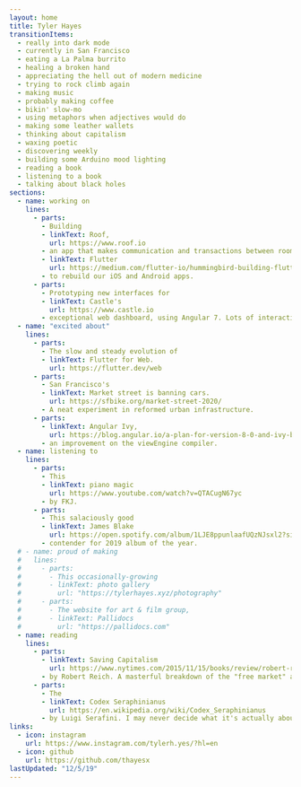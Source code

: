 ```yaml
---
layout: home
title: Tyler Hayes
transitionItems:
  - really into dark mode
  - currently in San Francisco
  - eating a La Palma burrito
  - healing a broken hand
  - appreciating the hell out of modern medicine
  - trying to rock climb again
  - making music
  - probably making coffee
  - bikin' slow-mo
  - using metaphors when adjectives would do
  - making some leather wallets
  - thinking about capitalism
  - waxing poetic
  - discovering weekly
  - building some Arduino mood lighting
  - reading a book
  - listening to a book
  - talking about black holes
sections:
  - name: working on
    lines:
      - parts:
        - Building
        - linkText: Roof,
          url: https://www.roof.io
        - an app that makes communication and transactions between roommates, tenants and landlords easy. Currently using
        - linkText: Flutter
          url: https://medium.com/flutter-io/hummingbird-building-flutter-for-the-web-e687c2a023a8
        - to rebuild our iOS and Android apps.
      - parts:
        - Prototyping new interfaces for
        - linkText: Castle's
          url: https://www.castle.io
        - exceptional web dashboard, using Angular 7. Lots of interactive data visualization.
  - name: "excited about"
    lines:
      - parts:
        - The slow and steady evolution of
        - linkText: Flutter for Web.
          url: https://flutter.dev/web
      - parts:
        - San Francisco's
        - linkText: Market street is banning cars.
          url: https://sfbike.org/market-street-2020/
        - A neat experiment in reformed urban infrastructure.
      - parts:
        - linkText: Angular Ivy,
          url: https://blog.angular.io/a-plan-for-version-8-0-and-ivy-b3318dfc19f7
        - an improvement on the viewEngine compiler.
  - name: listening to
    lines:
      - parts:
        - This
        - linkText: piano magic
          url: https://www.youtube.com/watch?v=QTACugN67yc
        - by FKJ.
      - parts:
        - This salaciously good
        - linkText: James Blake
          url: https://open.spotify.com/album/1LJE8ppunlaafUQzNJsxl2?si=I8_2DoUnQza9cACrKKlX7A
        - contender for 2019 album of the year.
  # - name: proud of making
  #   lines:
  #     - parts:
  #       - This occasionally-growing
  #       - linkText: photo gallery
  #         url: "https://tylerhayes.xyz/photography"
  #     - parts:
  #       - The website for art & film group,
  #       - linkText: Pallidocs
  #         url: "https://pallidocs.com"
  - name: reading
    lines:
      - parts:
        - linkText: Saving Capitalism
          url: https://www.nytimes.com/2015/11/15/books/review/robert-reichs-saving-capitalism.html
        - by Robert Reich. A masterful breakdown of the "free market" and its role in an economy designed to benefit the few.
      - parts:
        - The
        - linkText: Codex Seraphinianus
          url: https://en.wikipedia.org/wiki/Codex_Seraphinianus
        - by Luigi Serafini. I may never decide what it's actually about, which is likely the point.
links:
  - icon: instagram
    url: https://www.instagram.com/tylerh.yes/?hl=en
  - icon: github
    url: https://github.com/thayesx
lastUpdated: "12/5/19"
---
```

